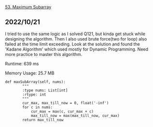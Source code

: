 [53. Maximum Subarray](https://leetcode.com/problems/maximum-subarray/)
## 2022/10/21
I tried to use the same logic as I solved Q121, but kinda get stuck while designing the algorithm. Then I also used brute force(two for loop) also failed at the time
limit exceeding. Look at the solution and found the 'Kadane Algorithm' which used mostly for Dynamic Programming. Need more practice to master this algorithm. 

Runtime: 639 ms

Memory Usage: 25.7 MB
```
def maxSubArray(self, nums):
        """
        :type nums: List[int]
        :rtype: int
        """
        cur_max, max_till_now = 0, float('-inf')
        for c in nums:
            cur_max = max(c, cur_max + c)
            max_till_now = max(max_till_now, cur_max)
        return max_till_now
